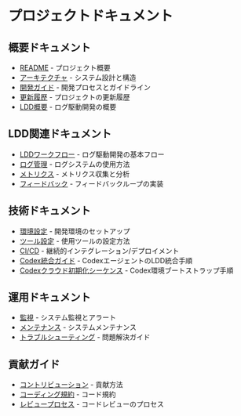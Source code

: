 # プロジェクトドキュメント

## 概要ドキュメント
- [README](../readme.md) - プロジェクト概要
- [アーキテクチャ](architecture.md) - システム設計と構造
- [開発ガイド](development-guide.md) - 開発プロセスとガイドライン
- [更新履歴](changelog.md) - プロジェクトの更新履歴
- [LDD概要](ldd/workflow.md) - ログ駆動開発の概要

## LDD関連ドキュメント
- [LDDワークフロー](ldd/workflow.md) - ログ駆動開発の基本フロー
- [ログ管理](ldd/logging.md) - ログシステムの使用方法
- [メトリクス](ldd/metrics.md) - メトリクス収集と分析
- [フィードバック](ldd/feedback.md) - フィードバックループの実装

## 技術ドキュメント
- [環境設定](technical/environment.md) - 開発環境のセットアップ
- [ツール設定](technical/tools.md) - 使用ツールの設定方法
- [CI/CD](technical/cicd.md) - 継続的インテグレーション/デプロイメント
- [Codex統合ガイド](codex/integration_guide.md) - CodexエージェントのLDD統合手順
- [Codexクラウド初期化シーケンス](../codex/cloud_init_sequence.mdc) - Codex環境ブートストラップ手順

## 運用ドキュメント
- [監視](operations/monitoring.md) - システム監視とアラート
- [メンテナンス](operations/maintenance.md) - システムメンテナンス
- [トラブルシューティング](operations/troubleshooting.md) - 問題解決ガイド

## 貢献ガイド
- [コントリビューション](contributing.md) - 貢献方法
- [コーディング規約](coding-standards.md) - コード規約
- [レビュープロセス](review-process.md) - コードレビューのプロセス    